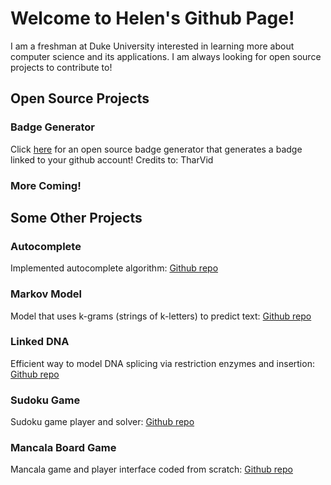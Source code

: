 # Welcome to Helen's Github Page!
I am a freshman at Duke University interested in learning more about computer science and its applications. I am always looking for open source projects to contribute to!

## Open Source Projects
### Badge Generator
Click [here](https://hhelenxu.github.io/Open-Source-Badge-Generator/) for an open source badge generator that generates a badge linked to your github account!
Credits to: TharVid
### More Coming!

## Some Other Projects
### Autocomplete
Implemented autocomplete algorithm: [Github repo](https://github.com/hhelenxu/Autocomplete)
### Markov Model
Model that uses k-grams (strings of k-letters) to predict text: [Github repo](https://github.com/hhelenxu/MarkovModel)
### Linked DNA
Efficient way to model DNA splicing via restriction enzymes and insertion: [Github repo](https://github.com/hhelenxu/LinkedDNA)
### Sudoku Game
Sudoku game player and solver: [Github repo](https://github.com/hhelenxu/Sudoku)
### Mancala Board Game
Mancala game and player interface coded from scratch: [Github repo](https://github.com/APCS-4th-2018/finalproject-team-kristina)



<!---## Welcome to GitHub Pages-->

<!--You can use the [editor on GitHub](https://github.com/hhelenxu/hhelenxu.github.io/edit/master/index.md) to maintain and preview the content for your website in Markdown files.-->

<!---Whenever you commit to this repository, GitHub Pages will run [Jekyll](https://jekyllrb.com/) to rebuild the pages in your site, from the content in your Markdown files.--->

<!---### Markdown--->

<!---Markdown is a lightweight and easy-to-use syntax for styling your writing. It includes conventions for--->

<!---```markdown
Syntax highlighted code block--->

<!---# Header 1
## Header 2
### Header 3 -->

<!---- Bulleted
- List--->

<!---1. Numbered
2. List --->

<!---**Bold** and _Italic_ and `Code` text -->

<!---[Link](url) and ![Image](src)
``` --->

<!---For more details see [GitHub Flavored Markdown](https://guides.github.com/features/mastering-markdown/).--->

<!---### Jekyll Themes--->

<!---Your Pages site will use the layout and styles from the Jekyll theme you have selected in your [repository settings](https://github.com/hhelenxu/hhelenxu.github.io/settings). The name of this theme is saved in the Jekyll `_config.yml` configuration file. -->

<!---### Support or Contact--->

<!---Having trouble with Pages? Check out our [documentation](https://docs.github.com/categories/github-pages-basics/) or [contact support](https://github.com/contact) and we’ll help you sort it out.--->
